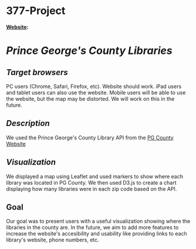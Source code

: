 # 377-Project

**[Website](https://tkillip7.github.io/377-Project/):**

# **_Prince George's County Libraries_**

## **_Target browsers_**

PC users (Chrome, Safari, Firefox, etc). Website should work.
iPad users and tablet users can also use the website. Mobile users will be able to
use the website, but the map may be distorted. We will work on this in the future.

## **_Description_**

We used the Prince George's County Library API from the [PG County Website](https://data.princegeorgescountymd.gov/Education/Libraries/7k64-tdwr)

## **_Visualization_**

We displayed a map using Leaflet and used markers to show where each library was located in PG County. We then used D3.js to create a chart displaying how many libraries were in each zip code based on the API.

## **Goal**

Our goal was to present users with a useful visualization showing where the libraries in the county are. In the future, we aim to add more features to increase the website's accesibility and usability like providing links to each library's website, phone numbers, etc.
